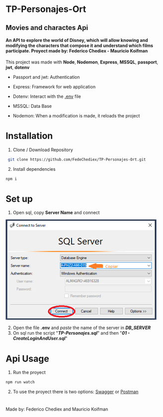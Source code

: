 # TP-Personajes-Ort

## Movies and charactes Api
#### An API to explore the world of Disney, which will allow knowing and modifying the characters that compose it and understand which films participate. Proyect made by: Federico Chediex - Mauricio Koifman
 This project was made with **Node**, **Nodemon**, **Express**, **MSSQL**, **passport**, **jwt**, **dotenv**

- Passport and jwt: Authentication

- Express: Framework for web application


- Dotenv: Interact with the [.env](./env) file

- MSSQL: Data Base

- Nodemon: When a modification is made, it reloads the project

# Installation

1. Clone / Download Repository
   
```bash
 git clone https://github.com/FedeChediex/TP-Personajes-Ort.git
```
2. Install dependencies
```bash
npm i 
```
# Set up
1. Open sql, copy  **Server Name** and connect

![](/ReadmeImg/Sql-Server-Name.PNG)

2. Open the file **.env** and *paste* the name of the server in ***DB_SERVER***
3. On sql run the script "***TP-Personajes.sql***" and then "***01 - CreateLoginAndUser.sql***"


# Api Usage
1. Run the proyect
```bash
npm run watch
```	
 2. To use the proyect there is two options: [Swagger](./SwaggerPersonajes.yaml) or [Postman](./TP_PERSONAJES.postman_collection.json)
   
#
Made by: Federico Chediex and Mauricio Koifman

    


    
